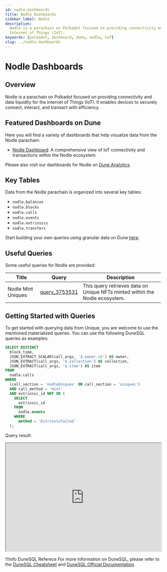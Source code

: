 ```yaml
---
id: nodle-dashboards
title: Nodle Dashboards
sidebar_label: Nodle
description:
  Nodle is a parachain on Polkadot focused on providing connectivity and data liquidity for the
  Internet of Things (IoT).
keywords: [polkadot, dashboard, dune, nodle, IoT]
slug: ../nodle-dashboards
---
```


# Nodle Dashboards

## Overview

Nodle is a parachain on Polkadot focused on providing connectivity and data liquidity for the
Internet of Things (IoT). It enables devices to securely connect, interact, and transact with
efficiency.

## Featured Dashboards on Dune

Here you will find a variety of dashboards that help visualize data from the Nodle parachain:

- [Nodle Dashboard](https://dune.com/substrate/nodle): A comprehensive view of IoT connectivity and
  transactions within the Nodle ecosystem.

Please also visit our dashboards for Nodle on
[Dune Analytics](https://dune.com/discover/content/relevant?q=title:Nodle%20author:substrate).

## Key Tables

Data from the Nodle parachain is organized into several key tables:

- `nodle.balances`
- `nodle.blocks`
- `nodle.calls`
- `nodle.events`
- `nodle.extrinsics`
- `nodle.transfers`

Start building your own queries using granular data on Dune
[here](https://dune.com/queries?category=canonical&namespace=nodle).

## Useful Queries

Some useful queries for Nodle are provided:

| Title              | Query                                             | Description                                                                 |
| ------------------ | ------------------------------------------------- | --------------------------------------------------------------------------- |
| Nodle Mint Uniques | [query_3753531](https://dune.com/queries/3753531) | This query retrieves data on Unique NFTs minted within the Nodle ecosystem. |

## Getting Started with Queries

To get started with querying data from Unique, you are welcome to use the mentioned materialized
queries. You can use the following DuneSQL queries as examples:

```sql title="Nodle Mint Uniques" showLineNumbers
SELECT DISTINCT
  block_time,
  JSON_EXTRACT_SCALAR(call_args, '$.owner.id') AS owner,
  JSON_EXTRACT(call_args, '$.collection') AS collection,
  JSON_EXTRACT(call_args, '$.item') AS item
FROM
  nodle.calls
WHERE
  (call_section = 'nodleUniques' OR call_section = 'uniques')
  AND call_method = 'mint'
  AND extrinsic_id NOT IN (
    SELECT
      extrinsic_id
    FROM
      nodle.events
    WHERE
      method = 'ExtrinsicFailed'
  );
```

Query result:

<iframe src="https://dune.com/embeds/3753531/6312831/" height="350" width="100%"></iframe>

!!!info DuneSQL Referece
    For more information on DuneSQL, please refer to the [DuneSQL Cheatsheet](../dunesql-cheatsheet.md)
    and
    [DuneSQL Official Documentation](https://docs.dune.com/query-engine/Functions-and-operators/index).


